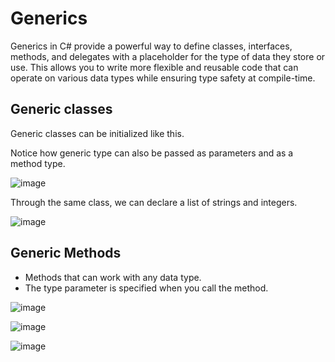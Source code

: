 # Generics

Generics in C# provide a powerful way to define classes, interfaces, methods, and delegates with a placeholder for the type of data they store or use. This allows you to write more flexible and reusable code that can operate on various data types while ensuring type safety at compile-time.

## Generic classes

Generic classes can be initialized like this.

Notice how generic type can also be passed as parameters and as a method type.

![image](https://github.com/user-attachments/assets/4782daad-2b5f-458d-9734-b4b87f1c7386)

Through the same class, we can declare a list of strings and integers.

![image](https://github.com/user-attachments/assets/38e4dbe2-5ffe-45d7-b3e2-ac109158ee50)

## Generic Methods

- Methods that can work with any data type.
- The type parameter is specified when you call the method.

![image](https://github.com/user-attachments/assets/45595af8-a570-4ce4-9f0c-64b707e4d737)

![image](https://github.com/user-attachments/assets/a8258480-14bf-4c2b-b31e-73d6037085a6)

![image](https://github.com/user-attachments/assets/b8aec32a-3a15-4ddc-b17c-633c02dee41e)
